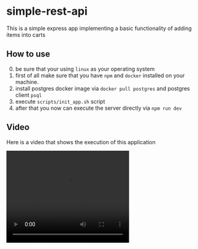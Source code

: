 # simple-rest-api
This is a simple express app implementing a basic functionality of adding items into carts

## How to use
0. be sure that your using `linux` as your operating system
1. first of all make sure that you have `npm` and `docker` installed on your machine.
2. install postgres docker image via `docker pull postgres` and postgres client `psql`
3. execute `scripts/init_app.sh` script
4. after that you now can execute the server directly via `npm run dev`


## Video

Here is a video that shows the execution of this application

<video width="320" height="240" controls>
  <source src="video.mov" type="video/mp4">
</video>

